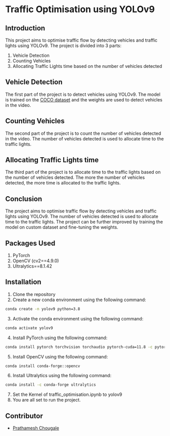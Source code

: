 <!-- write readme for traffic optimisation using yolov9 -->
# Traffic Optimisation using YOLOv9

## Introduction
This project aims to optimise traffic flow by detecting vehicles and traffic lights using YOLOv9. The project is divided into 3 parts:
1. Vehicle Detection
2. Counting Vehicles 
3. Allocating Traffic Lights time based on the number of vehicles detected

## Vehicle Detection
The first part of the project is to detect vehicles using YOLOv9. The model is trained on the [COCO dataset](https://cocodataset.org/#home) and the weights are used to detect vehicles in the video.

## Counting Vehicles
The second part of the project is to count the number of vehicles detected in the video. The number of vehicles detected is used to allocate time to the traffic lights.

## Allocating Traffic Lights time
The third part of the project is to allocate time to the traffic lights based on the number of vehicles detected. The more the number of vehicles detected, the more time is allocated to the traffic lights.

## Conclusion
The project aims to optimise traffic flow by detecting vehicles and traffic lights using YOLOv9. The number of vehicles detected is used to allocate time to the traffic lights. The project can be further improved by training the model on custom dataset and fine-tuning the weights.

## Packages Used
1. PyTorch
2. OpenCV (cv2==4.9.0)
3. Ultralytics==8.1.42

## Installation
1. Clone the repository
2. Create a new conda environment using the following command:
```bash
conda create -n yolov9 python=3.8
```
3. Activate the conda environment using the following command:
```bash
conda activate yolov9
```
4. Install PyTorch using the following command:
```bash
conda install pytorch torchvision torchaudio pytorch-cuda=11.8 -c pytorch -c nvidia
```
5. Install OpenCV using the following command:
```bash
conda install conda-forge::opencv
```
6. Install Ultralytics using the following command:
```bash
conda install -c conda-forge ultralytics
```
7. Set the Kernel of traffic_optimisation.ipynb to yolov9
8. You are all set to run the project.

## Contributor

- [Prathamesh Chougale](https://www.linkedin.com/in/prathamesh-chougale/)
